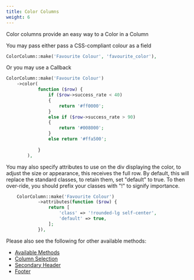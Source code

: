```yaml
---
title: Color Columns
weight: 6
---
```


Color columns provide an easy way to a Color in a Column

You may pass either pass a CSS-compliant colour as a field
```php
ColorColumn::make('Favourite Colour', 'favourite_color'),
```

Or you may use a Callback
```php
ColorColumn::make('Favourite Colour')
    ->color(
            function ($row) {
                if ($row->success_rate < 40)
                {
                    return '#ff0000';
                }
                else if ($row->success_rate > 90)
                {
                    return '#008000';
                }
                else return '#ffa500';
                    
            }
        ),
```

You may also specify attributes to use on the div displaying the color, to adjust the size or appearance, this receives the full row.  By default, this will replace the standard classes, to retain them, set "default" to true.  To then over-ride, you should prefix your classes with "!" to signify importance.
```php
    ColorColumn::make('Favourite Colour')
            ->attributes(function ($row) {
                return [
                    'class' => '!rounded-lg self-center',
                    'default' => true,
                ];
            }),
```

Please also see the following for other available methods:
<ul>
    <li>
        <a href="https://rappasoft.com/docs/laravel-livewire-tables/v3/columns/available-methods">Available Methods</a>
    </li>
    <li>
        <a href="https://rappasoft.com/docs/laravel-livewire-tables/v3/columns/column-selection">Column Selection</a>
    </li>
    <li>
        <a href="https://rappasoft.com/docs/laravel-livewire-tables/v3/columns/secondary-header">Secondary Header</a>
    </li>
    <li>
        <a href="https://rappasoft.com/docs/laravel-livewire-tables/v3/columns/footer">Footer</a>
    </li>
</ul>